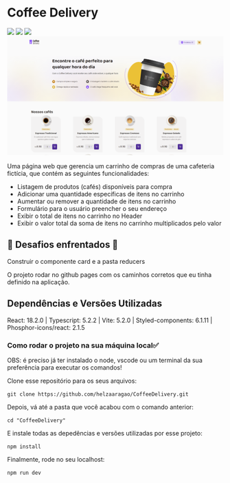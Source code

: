 # Coffee Delivery

<div>
  <img src="https://img.shields.io/badge/React-20232A?style=for-the-badge&logo=react&logoColor=61DAFB"/>
  <img src="https://img.shields.io/badge/TypeScript-007ACC?style=for-the-badge&logo=typescript&logoColor=white"/>
  <img src="https://img.shields.io/badge/styled--components-DB7093?style=for-the-badge&logo=styled-components&logoColor=white"/>
</div>

<img src="./src/assets/fotoProjeto.png"/>
 
Uma página web que gerencia um carrinho de compras de uma cafeteria fictícia, que contém as seguintes funcionalidades:
- Listagem de produtos (cafés) disponíveis para compra
- Adicionar uma quantidade específicas de itens no carrinho
- Aumentar ou remover a quantidade de itens no carrinho
- Formulário para o usuário preencher o seu endereço
- Exibir o total de itens no carrinho no Header
- Exibir o valor total da soma de itens no carrinho multiplicados pelo valor

## 📌 Desafios enfrentados 📌

Construir o componente card e a pasta reducers

O projeto rodar no github pages com os caminhos corretos que eu tinha definido na aplicação.

## Dependências e Versões Utilizadas
React: 18.2.0 | Typescript: 5.2.2 | Vite: 5.2.0 | Styled-components: 6.1.11 | Phosphor-icons/react: 2.1.5

### Como rodar o projeto na sua máquina local✅

OBS: é preciso já ter instalado o node, vscode ou um terminal da sua preferência para executar os comandos!

Clone esse repositório para os seus arquivos:
```
git clone https://github.com/helzaaragao/CoffeeDelivery.git
```

Depois, vá até a pasta que você acabou com o comando anterior:

```
cd "CoffeeDelivery"
```
E instale todas as depedências e versões utilizadas por esse projeto:

```
npm install
```
Finalmente, rode no seu localhost:
```
npm run dev
```

